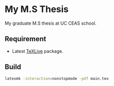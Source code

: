 # My M.S Thesis

My graduate M.S thesis at UC CEAS school.

## Requirement

* Latest [TeXLive](https://tug.org/texlive/) package.

## Build

```bash
latexmk -interaction=nonstopmode -pdf main.tex
```
